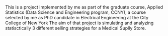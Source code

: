 This is a project implemented by me as part of the graduate course, Applied Statistics (Data Science and Engineering program, CCNY), a course selected by me as PhD candidate in Electrical Engineering at the City College of New York
The aim of that project is simulating and analyzing statisctically 3 different selling strategies for a Medical Suplly Store. 

